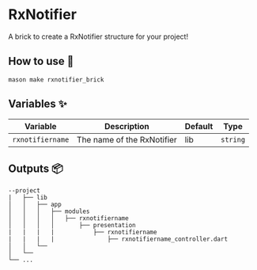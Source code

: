 # RxNotifier

A brick to create a RxNotifier structure for your project!

## How to use 🚀

```
mason make rxnotifier_brick
```

## Variables ✨

| Variable       | Description             | Default | Type     |
| -------------- | ----------------------- | ------- | -------- |
| `rxnotifiername` | The name of the RxNotifier | lib | `string` |


## Outputs 📦

```
--project
|   ├── lib
│   │   ├── app
│   │   │   ├── modules
│   │   │   │   ├── rxnotifiername
│   │   │   │       ├── presentation
|   |   |   |           ├── rxnotifiername
|   |   |   |               ├── rxnotifiername_controller.dart
│   │   └── 
│   └──   
└── ...
```